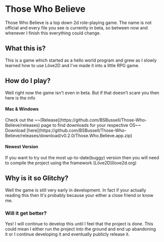 <h1>Those Who Believe</h1>
Those Who Believe is a top down 2d role-playing game. The name is not official and every file you see is currently in beta, so between now and whenever I finish this everything could change. 
<h2>What this is? </h2>
This is a game which started as a hello world program and grew as I slowly learned how to use Löve2D and I've made it into a little RPG game.
<h2>How do I play?</h2>
Well right now the game isn't even in beta. But if that doesn't scare you then here is the info
<h4>Mac & Windows</h4>
Check out the ~~[Release](https://github.com/BSBussell/Those-Who-Believe/releases) page to find downloads for your respective OS~~ Download [here](https://github.com/BSBussell/Those-Who-Believe/releases/download/v0.2.0/Those.Who.Believe.app.zip)
<h4>Newest Version</h4>
If you want to try out the most up-to-date(buggy) version then you will need to compile the project using the framework [Löve2D](love2d.org)
<h2> Why is it so Glitchy?</h2>
Well the game is still very early in development. In fact if your actually reading this then It's probably because your either a close friend or know me.
<h3>Will it get better?</h3>
Yes! I will continue to develop this until I feel that the project is done. This could mean I either run the project into the ground and end up abandoning it or I continue developing it and eventually publicly release it.
